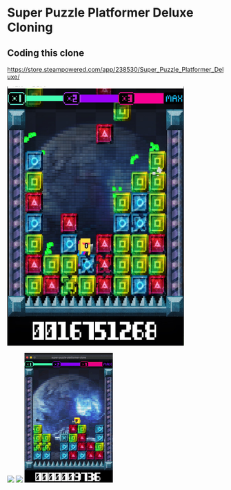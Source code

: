 # Super Puzzle Platformer Deluxe Cloning
## Coding this clone
https://store.steampowered.com/app/238530/Super_Puzzle_Platformer_Deluxe/

<img src="./res/screenshot/img01.jpg" width="410px" height="600px" />

![](./res/screenshot/01.gif)
![](./res/screenshot/02.gif)
![](./res/screenshot/03.gif)
